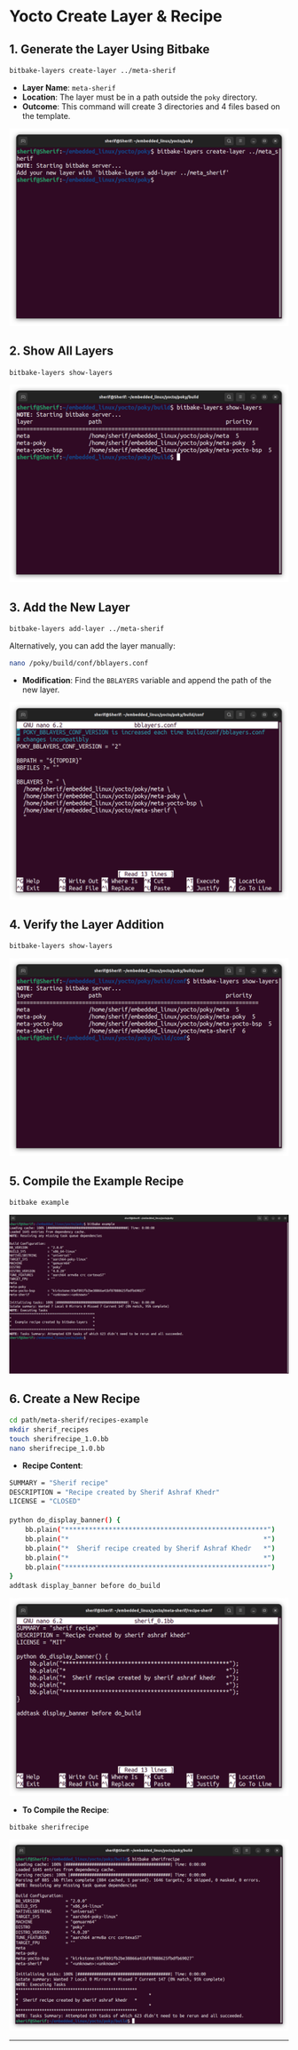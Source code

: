 # Yocto Create Layer & Recipe

## 1. Generate the Layer Using Bitbake

```bash
bitbake-layers create-layer ../meta-sherif
```

- **Layer Name**: `meta-sherif`
- **Location**: The layer must be in a path outside the `poky` directory.
- **Outcome**: This command will create 3 directories and 4 files based on the template.

![Create Layer](https://github.com/Khedr05/ITI_Android_Automotive_Track/blob/main/04_Embedded_Linux/00_Tasks/11_createLayer%26RecipeYocto/img/00_createLayer.png)

## 2. Show All Layers

```bash
bitbake-layers show-layers
```

![Layers Before Adding](https://github.com/Khedr05/ITI_Android_Automotive_Track/blob/main/04_Embedded_Linux/00_Tasks/11_createLayer%26RecipeYocto/img/01_layersBeforeAdd.png)

## 3. Add the New Layer

```bash
bitbake-layers add-layer ../meta-sherif
```

Alternatively, you can add the layer manually:

```bash
nano /poky/build/conf/bblayers.conf
```

- **Modification**: Find the `BBLAYERS` variable and append the path of the new layer.

![Add Layer Path](https://github.com/Khedr05/ITI_Android_Automotive_Track/blob/main/04_Embedded_Linux/00_Tasks/11_createLayer%26RecipeYocto/img/02_addLayerPath.png)

## 4. Verify the Layer Addition

```bash
bitbake-layers show-layers
```

![Layers After Adding](https://github.com/Khedr05/ITI_Android_Automotive_Track/blob/main/04_Embedded_Linux/00_Tasks/11_createLayer%26RecipeYocto/img/03_layersAfterAdd.png)

## 5. Compile the Example Recipe

```bash
bitbake example
```

![Execute Recipe](https://github.com/Khedr05/ITI_Android_Automotive_Track/blob/main/04_Embedded_Linux/00_Tasks/11_createLayer%26RecipeYocto/img/04_excuteRecipe.png)

## 6. Create a New Recipe

```bash
cd path/meta-sherif/recipes-example
mkdir sherif_recipes
touch sherifrecipe_1.0.bb
nano sherifrecipe_1.0.bb
```

- **Recipe Content**:

```bash
SUMMARY = "Sherif recipe"
DESCRIPTION = "Recipe created by Sherif Ashraf Khedr"
LICENSE = "CLOSED"

python do_display_banner() {
    bb.plain("***************************************************")
    bb.plain("*                                             	*")
    bb.plain("*  Sherif recipe created by Sherif Ashraf Khedr   *")
    bb.plain("*                                              	*")
    bb.plain("***************************************************")
}
addtask display_banner before do_build
```

![Sherif Recipe](https://github.com/Khedr05/ITI_Android_Automotive_Track/blob/main/04_Embedded_Linux/00_Tasks/11_createLayer%26RecipeYocto/img/05_sherifRecipe.png)

- **To Compile the Recipe**:

```bash
bitbake sherifrecipe
```

![Recipe Compile](https://github.com/Khedr05/ITI_Android_Automotive_Track/blob/main/04_Embedded_Linux/00_Tasks/11_createLayer%26RecipeYocto/img/06_recipeCompile.png)

---
